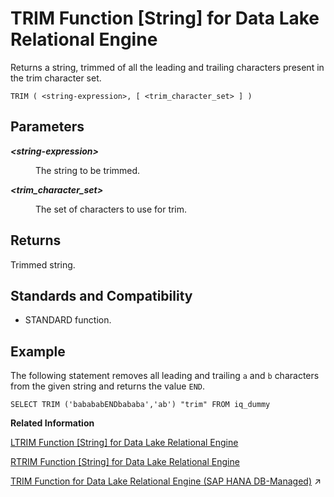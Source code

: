 <!-- loioa58b326684f210158b01c6a84254a2f2 -->

# TRIM Function \[String\] for Data Lake Relational Engine

Returns a string, trimmed of all the leading and trailing characters present in the trim character set.



```
TRIM ( <string-expression>, [ <trim_character_set> ] )
```



<a name="loioa58b326684f210158b01c6a84254a2f2__TRIM_parm1"/>

## Parameters


<dl>
<dt><b>

*<string-expression\>*

</b></dt>
<dd>

The string to be trimmed.



</dd><dt><b>

*<trim\_character\_set\>*

</b></dt>
<dd>

The set of characters to use for trim.



</dd>
</dl>



<a name="loioa58b326684f210158b01c6a84254a2f2__TRIM_returns1"/>

## Returns

Trimmed string.



<a name="loioa58b326684f210158b01c6a84254a2f2__TRIM_standards1"/>

## Standards and Compatibility

-   STANDARD function.



<a name="loioa58b326684f210158b01c6a84254a2f2__TRIM_examples1"/>

## Example

The following statement removes all leading and trailing `a` and `b` characters from the given string and returns the value `END`.

```
SELECT TRIM ('babababENDbababa','ab') "trim" FROM iq_dummy
```

**Related Information**  


[LTRIM Function \[String\] for Data Lake Relational Engine](ltrim-function-string-for-data-lake-relational-engine-a561eaf.md "Returns a string, trimmed of all the leading characters present in the trim character set.")

[RTRIM Function \[String\] for Data Lake Relational Engine](rtrim-function-string-for-data-lake-relational-engine-a57d411.md "Returns a string, trimmed of all the trailing characters present in the trim character set.")

[TRIM Function for Data Lake Relational Engine (SAP HANA DB-Managed)](https://help.sap.com/viewer/a898e08b84f21015969fa437e89860c8/2023_2_QRC/en-US/d07890fd143c474c99313bda01aae897.html "Returns a string, trimmed of all the leading and trailing characters present in the trim character set.") :arrow_upper_right:

